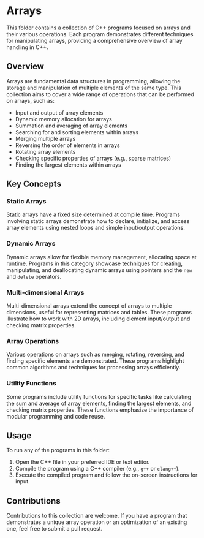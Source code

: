 # Arrays

This folder contains a collection of C++ programs focused on arrays and their various operations. Each program demonstrates different techniques for manipulating arrays, providing a comprehensive overview of array handling in C++.

## Overview

Arrays are fundamental data structures in programming, allowing the storage and manipulation of multiple elements of the same type. This collection aims to cover a wide range of operations that can be performed on arrays, such as:

- Input and output of array elements
- Dynamic memory allocation for arrays
- Summation and averaging of array elements
- Searching for and sorting elements within arrays
- Merging multiple arrays
- Reversing the order of elements in arrays
- Rotating array elements
- Checking specific properties of arrays (e.g., sparse matrices)
- Finding the largest elements within arrays

## Key Concepts

### Static Arrays
Static arrays have a fixed size determined at compile time. Programs involving static arrays demonstrate how to declare, initialize, and access array elements using nested loops and simple input/output operations.

### Dynamic Arrays
Dynamic arrays allow for flexible memory management, allocating space at runtime. Programs in this category showcase techniques for creating, manipulating, and deallocating dynamic arrays using pointers and the `new` and `delete` operators.

### Multi-dimensional Arrays
Multi-dimensional arrays extend the concept of arrays to multiple dimensions, useful for representing matrices and tables. These programs illustrate how to work with 2D arrays, including element input/output and checking matrix properties.

### Array Operations
Various operations on arrays such as merging, rotating, reversing, and finding specific elements are demonstrated. These programs highlight common algorithms and techniques for processing arrays efficiently.

### Utility Functions
Some programs include utility functions for specific tasks like calculating the sum and average of array elements, finding the largest elements, and checking matrix properties. These functions emphasize the importance of modular programming and code reuse.

## Usage

To run any of the programs in this folder:

1. Open the C++ file in your preferred IDE or text editor.
2. Compile the program using a C++ compiler (e.g., `g++` or `clang++`).
3. Execute the compiled program and follow the on-screen instructions for input.

## Contributions

Contributions to this collection are welcome. If you have a program that demonstrates a unique array operation or an optimization of an existing one, feel free to submit a pull request.
